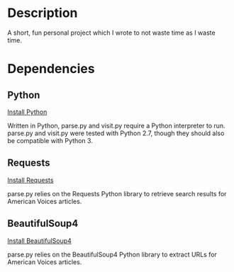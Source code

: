 <h1> Description </h1>
<p> A short, fun personal project which I wrote to not waste time as I waste time. </p>
<h1> Dependencies </h1>
<h2> Python </h2>
<a href="https://www.python.org/downloads/"> Install Python </a>
<p> Written in Python, parse.py and visit.py require a Python interpreter to run. parse.py and visit.py were tested with Python 2.7, though they should also be compatible with Python 3. </p>
<h2> Requests </h2>
<a href="http://docs.python-requests.org/en/master/user/install/"> Install Requests </a>
<p> parse.py relies on the Requests Python library to retrieve search results for American Voices articles. </p>
<h2> BeautifulSoup4 </h2>
<a href="https://www.crummy.com/software/BeautifulSoup/bs4/doc/#installing-beautiful-soup"> Install BeautifulSoup4 </a>
<p> parse.py relies on the BeautifulSoup4 Python library to extract URLs for American Voices articles.
